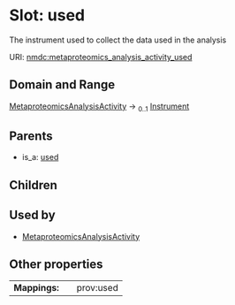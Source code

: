 
# Slot: used


The instrument used to collect the data used in the analysis

URI: [nmdc:metaproteomics_analysis_activity_used](https://microbiomedata/meta/metaproteomics_analysis_activity_used)


## Domain and Range

[MetaproteomicsAnalysisActivity](MetaproteomicsAnalysisActivity.md) &#8594;  <sub>0..1</sub> [Instrument](Instrument.md)

## Parents

 *  is_a: [used](used.md)

## Children


## Used by

 * [MetaproteomicsAnalysisActivity](MetaproteomicsAnalysisActivity.md)

## Other properties

|  |  |  |
| --- | --- | --- |
| **Mappings:** | | prov:used |

